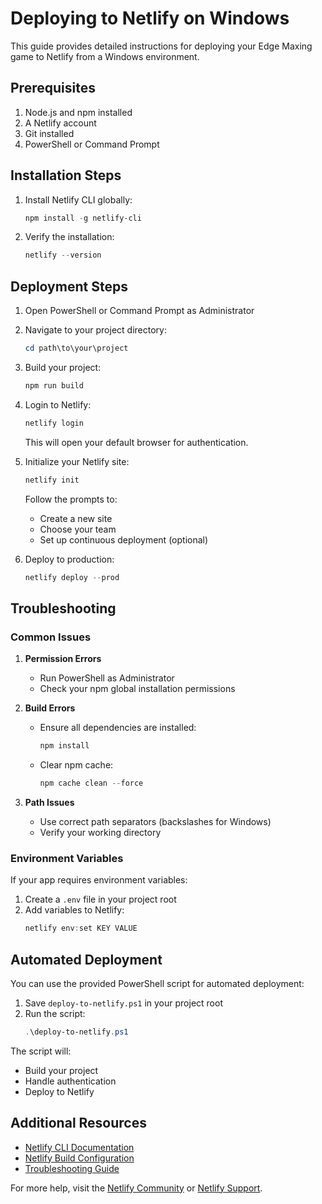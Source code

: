 # Deploying to Netlify on Windows

This guide provides detailed instructions for deploying your Edge Maxing game to Netlify from a Windows environment.

## Prerequisites

1. Node.js and npm installed
2. A Netlify account
3. Git installed
4. PowerShell or Command Prompt

## Installation Steps

1. Install Netlify CLI globally:
   ```powershell
   npm install -g netlify-cli
   ```

2. Verify the installation:
   ```powershell
   netlify --version
   ```

## Deployment Steps

1. Open PowerShell or Command Prompt as Administrator

2. Navigate to your project directory:
   ```powershell
   cd path\to\your\project
   ```

3. Build your project:
   ```powershell
   npm run build
   ```

4. Login to Netlify:
   ```powershell
   netlify login
   ```
   This will open your default browser for authentication.

5. Initialize your Netlify site:
   ```powershell
   netlify init
   ```
   Follow the prompts to:
   - Create a new site
   - Choose your team
   - Set up continuous deployment (optional)

6. Deploy to production:
   ```powershell
   netlify deploy --prod
   ```

## Troubleshooting

### Common Issues

1. **Permission Errors**
   - Run PowerShell as Administrator
   - Check your npm global installation permissions

2. **Build Errors**
   - Ensure all dependencies are installed:
     ```powershell
     npm install
     ```
   - Clear npm cache:
     ```powershell
     npm cache clean --force
     ```

3. **Path Issues**
   - Use correct path separators (backslashes for Windows)
   - Verify your working directory

### Environment Variables

If your app requires environment variables:

1. Create a `.env` file in your project root
2. Add variables to Netlify:
   ```powershell
   netlify env:set KEY VALUE
   ```

## Automated Deployment

You can use the provided PowerShell script for automated deployment:

1. Save `deploy-to-netlify.ps1` in your project root
2. Run the script:
   ```powershell
   .\deploy-to-netlify.ps1
   ```

The script will:
- Build your project
- Handle authentication
- Deploy to Netlify

## Additional Resources

- [Netlify CLI Documentation](https://docs.netlify.com/cli/get-started/)
- [Netlify Build Configuration](https://docs.netlify.com/configure-builds/)
- [Troubleshooting Guide](https://docs.netlify.com/configure-builds/troubleshooting-tips/)

For more help, visit the [Netlify Community](https://community.netlify.com/) or [Netlify Support](https://www.netlify.com/support/).